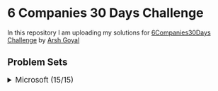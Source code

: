 # 6 Companies 30 Days Challenge

In this repository I am uploading my solutions for [6Companies30Days Challenge](https://youtu.be/QUnaBYKQkZU) by [Arsh Goyal](https://www.linkedin.com/in/arshgoyal/)

## Problem Sets

<details>
<summary style="font-size: 1.2em">Microsoft (15/15)</summary>

Sr  | [Problems](./microsoft/README.md)                                                                     | TryIt                                                                                                                                     | Status
----|---------------------------------------------------------------------------------------                |-------------------------------------------------------------------------------------------------------------------------------------------|---------
1   | Evaluate Reverse Polish Notation                                       | [Problem Link](https://leetcode.com/problems/evaluate-reverse-polish-notation/)                             | ✅
2   | Combination Sum III                                      | [Problem Link](https://leetcode.com/problems/combination-sum-iii/)                             | ✅
3   | Bulls and Cows                                      | [Problem Link](https://leetcode.com/problems/bulls-and-cows/)                             | ✅
6  | Perfect Rectangle                                     | [Problem Link](https://leetcode.com/problems/perfect-rectangle/)                             | ✅
13   | Airplane Seat Assignment Probability                                      | [Problem Link](https://leetcode.com/problems/airplane-seat-assignment-probability/)                             | ✅

</details>

